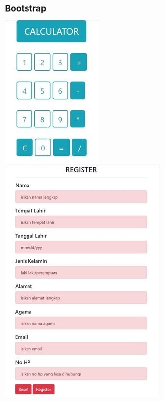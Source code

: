 # Bootstrap
![alt.text](https://github.com/DewiNurul/Bootstrap/blob/master/pratikum1%20CALCULATOR.JPG)
![alt.text](https://github.com/DewiNurul/Bootstrap/blob/master/pratikum2%20REGISTRATION%20(1).JPG)
![alt.text](https://github.com/DewiNurul/Bootstrap/blob/master/pratikum2%20REGISTRATION%20(2).JPG)
